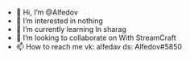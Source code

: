 - 👋 Hi, I’m @Alfedov
- 👀 I’m interested in nothing
- 🌱 I’m currently learning In sharag
- 💞️ I’m looking to collaborate on With StreamCraft
- 📫 How to reach me vk: alfedav ds: Alfedov#5850

<!---
Alfedov/Alfedov is a ✨ special ✨ repository because its `README.md` (this file) appears on your GitHub profile.
You can click the Preview link to take a look at your changes.
--->
